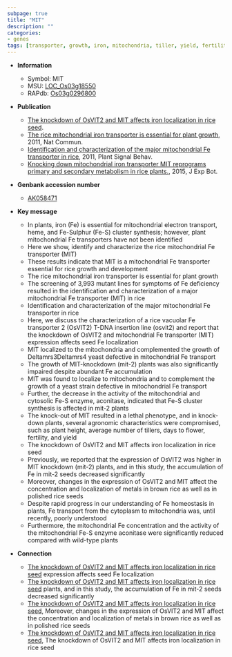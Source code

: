 ```yaml
---
subpage: true
title: "MIT"
description: ""
categories:
- genes
tags: [transporter, growth, iron, mitochondria, tiller, yield, fertility, height, flower, seed]
---
```


* **Information**  
    + Symbol: MIT  
    + MSU: [LOC_Os03g18550](http://rice.plantbiology.msu.edu/cgi-bin/ORF_infopage.cgi?orf=LOC_Os03g18550)  
    + RAPdb: [Os03g0296800](http://rapdb.dna.affrc.go.jp/viewer/gbrowse_details/irgsp1?name=Os03g0296800)  

* **Publication**  
    + [The knockdown of OsVIT2 and MIT affects iron localization in rice seed](N+Y).
    + [The rice mitochondrial iron transporter is essential for plant growth](http://www.ncbi.nlm.nih.gov/pubmed?term=The+rice+mitochondrial+iron+transporter+is+essential+for+plant+growth%5BTitle%5D), 2011, Nat Commun.
    + [Identification and characterization of the major mitochondrial Fe transporter in rice](http://www.ncbi.nlm.nih.gov/pubmed?term=Identification+and+characterization+of+the+major+mitochondrial+Fe+transporter+in+rice%5BTitle%5D), 2011, Plant Signal Behav.
    + [Knocking down mitochondrial iron transporter MIT reprograms primary and secondary metabolism in rice plants.](http://www.ncbi.nlm.nih.gov/pubmed?term=Knocking+down+mitochondrial+iron+transporter+MIT+reprograms+primary+and+secondary+metabolism+in+rice+plants.%5BTitle%5D), 2015, J Exp Bot.

* **Genbank accession number**  
    + [AK058471](http://www.ncbi.nlm.nih.gov/nuccore/AK058471)

* **Key message**  
    + In plants, iron (Fe) is essential for mitochondrial electron transport, heme, and Fe-Sulphur (Fe-S) cluster synthesis; however, plant mitochondrial Fe transporters have not been identified
    + Here we show, identify and characterize the rice mitochondrial Fe transporter (MIT)
    + These results indicate that MIT is a mitochondrial Fe transporter essential for rice growth and development
    + The rice mitochondrial iron transporter is essential for plant growth
    + The screening of 3,993 mutant lines for symptoms of Fe deficiency resulted in the identification and characterization of a major mitochondrial Fe transporter (MIT) in rice
    + Identification and characterization of the major mitochondrial Fe transporter in rice
    + Here, we discuss the characterization of a rice vacuolar Fe transporter 2 (OsVIT2) T-DNA insertion line (osvit2) and report that the knockdown of OsVIT2 and mitochondrial Fe transporter (MIT) expression affects seed Fe localization
    + MIT localized to the mitochondria and complemented the growth of Deltamrs3Deltamrs4 yeast defective in mitochondrial Fe transport
    + The growth of MIT-knockdown (mit-2) plants was also significantly impaired despite abundant Fe accumulation
    + MIT was found to localize to mitochondria and to complement the growth of a yeast strain defective in mitochondrial Fe transport
    + Further, the decrease in the activity of the mitochondrial and cytosolic Fe-S enzyme, aconitase, indicated that Fe-S cluster synthesis is affected in mit-2 plants
    + The knock-out of MIT resulted in a lethal phenotype, and in knock-down plants, several agronomic characteristics were compromised, such as plant height, average number of tillers, days to flower, fertility, and yield
    + The knockdown of OsVIT2 and MIT affects iron localization in rice seed
    + Previously, we reported that the expression of OsVIT2 was higher in MIT knockdown (mit-2) plants, and in this study, the accumulation of Fe in mit-2 seeds decreased significantly
    + Moreover, changes in the expression of OsVIT2 and MIT affect the concentration and localization of metals in brown rice as well as in polished rice seeds
    + Despite rapid progress in our understanding of Fe homeostasis in plants, Fe transport from the cytoplasm to mitochondria was, until recently, poorly understood
    + Furthermore, the mitochondrial Fe concentration and the activity of the mitochondrial Fe-S enzyme aconitase were significantly reduced compared with wild-type plants

* **Connection**  
    + [The knockdown of OsVIT2 and MIT affects iron localization in rice seed](MIT) expression affects seed Fe localization
    + [The knockdown of OsVIT2 and MIT affects iron localization in rice seed](mit-2) plants, and in this study, the accumulation of Fe in mit-2 seeds decreased significantly
    + [The knockdown of OsVIT2 and MIT affects iron localization in rice seed](http://www.ncbi.nlm.nih.gov/pubmed?term=The+knockdown+of+OsVIT2+and+MIT+affects+iron+localization+in+rice+seed%5BTitle%5D), Moreover, changes in the expression of OsVIT2 and MIT affect the concentration and localization of metals in brown rice as well as in polished rice seeds
    + [The knockdown of OsVIT2 and MIT affects iron localization in rice seed](http://www.ncbi.nlm.nih.gov/pubmed?term=The+knockdown+of+OsVIT2+and+MIT+affects+iron+localization+in+rice+seed%5BTitle%5D), The knockdown of OsVIT2 and MIT affects iron localization in rice seed




